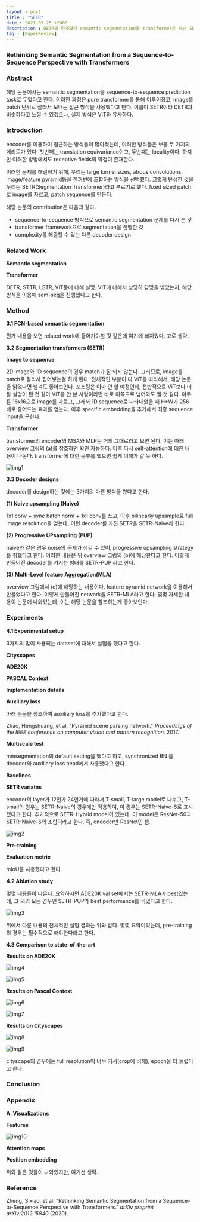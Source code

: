 ```yaml
---
layout : post
title : "SETR"
date : 2021-03-25 +2000
description : DETR의 한계였던 semantic segmentation을 transformer로 해낸 SETR 논문의 간단한 리뷰입니다.
tag : [PaperReview]
---
```


### Rethinking Semantic Segmentation from a Sequence-to-Sequence Perspective with Transformers



### Abstract

 해당 논문에서는 semantic segmentation을 sequence-to-sequence prediction task로 두었다고 한다. 이러한 과정은 pure transformer를 통해 이루어졌고, image를 patch 단위로 잘라서 보내는 접근 방식을 사용했다고 한다. 이름이 SETR이라 DETR과 비슷하다고 느낄 수 있겠으나, 실제 방식은 ViT와 유사하다.



### Introduction

 encoder를 이용하여 접근하는 방식들이 많아졌는데, 이러한 방식들은 보통 두 가지의 메리트가 있다. 첫번째는 translation equivariance이고, 두번째는 locality이다. 하지만 이러한 방법에서도 receptive fields의 약점이 존재한다.

 이러한 문제를 해결하기 위해, 우리는 large kernel sizes, atrous convolutions, image/feature pyramid등을 한꺼번에 조합하는 방식을 선택했다. 그렇게 탄생한 것을 우리는 SETR(Segmentation Transformer)라고 부르기로 했다. fixed sized patch로 image를 자르고, patch sequence를 만든다.

 해당 논문의 contribution은 다음과 같다.

- sequence-to-sequence 방식으로 semantic segmentation 문제를 다시 푼 것
- transformer framework으로 segmentation을 진행한 것
- complexity를 해결할 수 있는 다른 decoder design



### Related Work

__Semantic segmentation__

__Transformer__

 DETR, STTR, LSTR, ViT등에 대해 설명. ViT에 대해서 상당히 감명을 받았는지, 해당 방식을 이용해 sem-seg을 진행했다고 한다.



### Method

__3.1 FCN-based semantic segmentation__

 뭔가 내용을 보면 related work에 들어가야할 것 같은데 여기에 빠져있다. 고로 생략.

__3.2 Segmentation transformers (SETR)__

__image to sequence__

 2D image와 1D sequence의 경우 match가 잘 되지 않는다. 그러므로, image를 patch로 잘라서 집어넣는걸 하게 된다. 전체적인 부분이 다 ViT를 따라해서, 해당 논문을 읽었다면 넘겨도 좋아보인다. 포스팅은 아마 안 할 예정인데, 전반적으로 ViT보다 더 잘 설명이 된 것 같아 ViT를 안 본 사람이라면 바로 이쪽으로 넘어와도 될 것 같다. 아무튼 16x16으로 image를 자르고, 그래서 1D sequence로 나타내었을 때 H*W가 256배로 줄어드는 효과를 얻는다. 이후 specific embedding을 추가해서 최종 sequence input을 구한다.

__Transformer__

 transformer의 encoder의 MSA와 MLP는 거의 그대로라고 보면 된다. 이는 아래 overview 그림의 (a)를 참조하면 확인 가능하다. 이후 다시 self-attention에 대한 내용이 나온다. transformer에 대한 공부를 했으면 쉽게 이해가 갈 듯 하다.

![img1](https://raw.githubusercontent.com/ReaperMaKNaE/reapermaknae.github.io/main/assets/img/20210325-16.PNG)

__3.3 Decoder designs__

decoder를 design하는 것에는 3가지의 다른 방식을 썼다고 한다.

__(1) Naive upsampling (Naive)__

 1x1 conv + sync batch norm + 1x1 conv를 쓰고, 이후 bilinearly upsample로 full image resolution을 얻는데, 이런 decoder를 가진 SETR을 SETR-Naive라 한다.

__(2) Progressive UPsampling (PUP)__

 naive와 같은 경우 noise의 문제가 생길 수 있어, progressive upsampling strategy를 취했다고 한다. 이러한 내용은 위 overview 그림의 (b)에 해당한다고 한다. 이렇게 만들어진 decoder를 가지는 형태를 SETR-PUP 라고 한다.

__(3) Multi-Level feature Aggregation(MLA)__

 overview 그림에서 (c)에 해당하는 내용이다. feature pyramid network을 이용해서 만들었다고 한다. 이렇게 만들어진 network을 SETR-MLA라고 한다. 몇몇 자세한 내용이 논문에 나와있는데, 이는 해당 논문을 참조하는게 좋아보인다.



### Experiments

__4.1 Experimental setup__

 3가지의 많이 사용되는 dataset에 대해서 실험을 했다고 한다.

__Cityscapes__

__ADE20K__

__PASCAL Context__

__Implementation details__

__Auxiliary loss__

 아래 논문을 참조하여 auxiliary loss를 추가했다고 한다.

Zhao, Hengshuang, et al. "Pyramid scene parsing network." *Proceedings of the IEEE conference on computer vision and pattern recognition*. 2017.

__Multiscale test__

 mmsegmentation의 default setting을 했다고 하고, synchronized BN 을 decoder와 auxiliary loss head에서 사용했다고 한다.

__Baselines__

__SETR variatns__

 encoder의 layer가 12인가 24인가에 따라서 T-small, T-large model로 나누고, T-small의 경우는 SETR-Naive의 경우에만 적용하여, 이 경우는 SETR-Naive-S로 표시했다고 한다. 추가적으로 SETR-Hybrid model이 있는데, 이 model은 ResNet-50과 SETR-Naive-S의 조합이라고 한다. 즉, encoder만 ResNet인 셈.

![img2](https://raw.githubusercontent.com/ReaperMaKNaE/reapermaknae.github.io/main/assets/img/20210325-17.PNG)

__Pre-training__

__Evaluation metric__

 mIoU를 사용했다고 한다.

__4.2 Ablation study__

 몇몇 내용들이 나온다. 요약하자면 ADE20K val set에서는 SETR-MLA가 best였는데, 그 외의 모든 경우엔 SETR-PUP가 best performance를 찍었다고 한다.

![img3](https://raw.githubusercontent.com/ReaperMaKNaE/reapermaknae.github.io/main/assets/img/20210325-18.PNG)

 위에서 다룬 내용의 전체적인 실험 결과는 위와 같다. 몇몇 요약이있는데, pre-training의 경우는 필수적으로 해야한다라고 한다.

__4.3 Comparison to state-of-the-art__

__Results on ADE20K__

![img4](https://raw.githubusercontent.com/ReaperMaKNaE/reapermaknae.github.io/main/assets/img/20210325-19.PNG)

![img5](https://raw.githubusercontent.com/ReaperMaKNaE/reapermaknae.github.io/main/assets/img/20210325-20.PNG)

__Results on Pascal Context__

![img6](https://raw.githubusercontent.com/ReaperMaKNaE/reapermaknae.github.io/main/assets/img/20210325-21.PNG)

![img7](https://raw.githubusercontent.com/ReaperMaKNaE/reapermaknae.github.io/main/assets/img/20210325-22.PNG)

__Results on Cityscapes__

![img8](https://raw.githubusercontent.com/ReaperMaKNaE/reapermaknae.github.io/main/assets/img/20210325-23.PNG)

![img9](https://raw.githubusercontent.com/ReaperMaKNaE/reapermaknae.github.io/main/assets/img/20210325-24.PNG)

 cityscape의 경우에는 full resolution이 너무 커서(crop에 비해), epoch을 더 돌렸다고 한다.



### Conclusion



### Appendix

__A. Visualizations__

__Features__

![img10](https://raw.githubusercontent.com/ReaperMaKNaE/reapermaknae.github.io/main/assets/img/20210325-25.PNG)

__Attention maps__

__Position embedding__

 위와 같은 것들이 나와있지만, 여기선 생략.



### Reference

Zheng, Sixiao, et al. "Rethinking Semantic Segmentation from a Sequence-to-Sequence Perspective with Transformers." *arXiv preprint arXiv:2012.15840* (2020).

